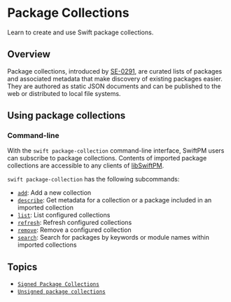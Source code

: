 # Package Collections

Learn to create and use Swift package collections.

## Overview

Package collections, introduced by [SE-0291](https://github.com/swiftlang/swift-evolution/blob/main/proposals/0291-package-collections.md), are
curated lists of packages and associated metadata that make discovery of existing packages easier. 
They are authored as static JSON documents 
and can be published to the web or distributed to local file systems. 

## Using package collections

### Command-line 

With the `swift package-collection` command-line interface, SwiftPM users can subscribe to package collections. Contents of imported package 
collections are accessible to any clients of [libSwiftPM](libSwiftPM.md). <!-- TODO: to link to libSwiftPM article when available. -->

`swift package-collection` has the following subcommands:
- [`add`](<doc:PackageCollectionAdd>): Add a new collection
- [`describe`](<doc:PackageCollectionDescribe>): Get metadata for a collection or a package included in an imported collection
- [`list`](<doc:PackageCollectionList>): List configured collections
- [`refresh`](<doc:PackageCollectionRefresh>): Refresh configured collections
- [`remove`](<doc:PackageCollectionRemove>): Remove a configured collection
- [`search`](<doc:PackageCollectionSearch>): Search for packages by keywords or module names within imported collections

## Topics

- [`Signed Package Collections`](<doc:PackageCollectionSigned>)
- [`Unsigned package collections`](<doc:PackageCollectionsUnsigned>)
